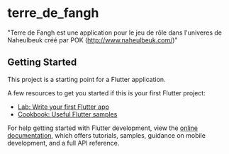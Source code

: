# terre_de_fangh

"Terre de Fangh est une application pour le jeu de rôle dans l'univeres de Naheulbeuk créé par POK (http://www.naheulbeuk.com/)"

## Getting Started

This project is a starting point for a Flutter application.

A few resources to get you started if this is your first Flutter project:

- [Lab: Write your first Flutter app](https://docs.flutter.dev/get-started/codelab)
- [Cookbook: Useful Flutter samples](https://docs.flutter.dev/cookbook)

For help getting started with Flutter development, view the
[online documentation](https://docs.flutter.dev/), which offers tutorials,
samples, guidance on mobile development, and a full API reference.
